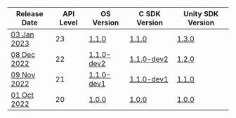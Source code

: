 | Release Date                                                               | API Level | OS Version                                                          | C SDK Version                                                        | Unity SDK Version                                                     |
| -------------------------------------------------------------------------- | --------- | ------------------------------------------------------------------- | -------------------------------------------------------------------- | --------------------------------------------------------------------- |
| [03 Jan 2023](/versioned_docs/version-03-Jan-2023/releases/release-2023-january/january-release-notes)   | 23        | [1.1.0](/versioned_docs/version-03-Jan-2023/releases/release-2023-january/os-release-notes)       | [1.1.0](/versioned_docs/version-03-Jan-2023/releases/release-2023-january/sdk-release-notes)       | [1.3.0](/versioned_docs/version-03-Jan-2023/releases/release-2023-january/unity-sdk-release-notes)  |
| [08 Dec 2022](/versioned_docs/version-03-Jan-2023/releases/release-2022-december/december-release-notes) | 22        | [1.1.0-dev2](/versioned_docs/version-03-Jan-2023/releases/release-2022-december/os-release-notes) | [1.1.0-dev2](/versioned_docs/version-03-Jan-2023/releases/release-2022-december/sdk-release-notes) | [1.2.0](/versioned_docs/version-03-Jan-2023/releases/release-2022-december/unity-sdk-release-notes) |
| [09 Nov 2022](/versioned_docs/version-03-Jan-2023/releases/release-2022-november/november-release-notes) | 21        | [1.1.0-dev1](/versioned_docs/version-03-Jan-2023/releases/release-2022-november/os-release-notes) | [1.1.0-dev1](/versioned_docs/version-03-Jan-2023/releases/release-2022-november/sdk-release-notes) | [1.1.0](/versioned_docs/version-03-Jan-2023/releases/release-2022-november/unity-sdk-release-notes) |
| [01 Oct 2022](/versioned_docs/version-03-Jan-2023/releases/release-2022-october/october-release-notes)   | 20        | [1.0.0](/versioned_docs/version-03-Jan-2023/releases/release-2022-october/os-release-notes)       | [1.0.0](/versioned_docs/version-03-Jan-2023/releases/release-2022-october/sdk-release-notes)       | [1.0.0](/versioned_docs/version-03-Jan-2023/releases/release-2022-october/unity-sdk-release-notes)  |
